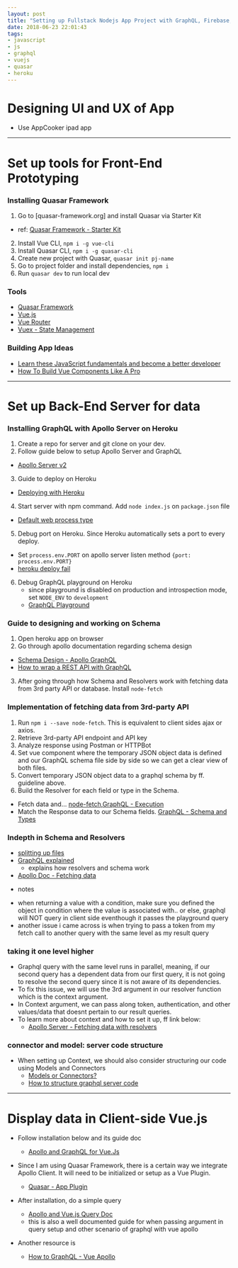 ```yaml
---
layout: post
title: "Setting up Fullstack Nodejs App Project with GraphQL, Firebase, and Quasar Framework"
date: 2018-06-23 22:01:43
tags:
- javascript
- js
- graphql
- vuejs
- quasar
- heroku
---
```


# Designing UI and UX of App

- Use AppCooker ipad app

-----

# Set up tools for Front-End Prototyping

### Installing Quasar Framework

1. Go to [quasar-framework.org] and install Quasar via Starter Kit
  - ref: [Quasar Framework - Starter Kit](https://quasar-framework.org/guide/index.html#Starter-Kit-Recommended)
2. Install Vue CLI, `npm i -g vue-cli`
3. Install Quasar CLI, `npm i -g quasar-cli`
4. Create new project with Quasar, `quasar init pj-name`
5. Go to project folder and install dependencies, `npm i`
6. Run `quasar dev` to run local dev

### Tools

- [Quasar Framework](https://quasar-framework.org)
- [Vue.js](https://vuejs.org/)
- [Vue Router](https://router.vuejs.org/)
- [Vuex - State Management](https://vuex.vuejs.org/)

### Building App Ideas

- [Learn these JavaScript fundamentals and become a better developer](https://medium.freecodecamp.org/learn-these-javascript-fundamentals-and-become-a-better-developer-2a031a0dc9cf)
- [How To Build Vue Components Like A Pro](https://blog.bitsrc.io/how-to-build-vue-components-like-a-pro-fd89fd4d524d)

-----

# Set up Back-End Server for data

### Installing GraphQL with Apollo Server on Heroku

1. Create a repo for server and git clone on your dev.
2. Follow guide below to setup Apollo Server and GraphQL
  - [Apollo Server v2](https://www.apollographql.com/docs/apollo-server/v2/getting-started.html)
3. Guide to deploy on Heroku
  - [Deploying with Heroku](https://www.apollographql.com/docs/apollo-server/v2/deployment/heroku.html)
4. Start server with npm command. Add `node index.js` on `package.json` file
  - [Default web process type](https://devcenter.heroku.com/articles/nodejs-support#default-web-process-type)
5. Debug port on Heroku. Since Heroku automatically sets a port to every deploy.
  - Set `process.env.PORT` on apollo server listen method `{port: process.env.PORT}`
  - [heroku deploy fail](https://stackoverflow.com/questions/14322989/first-heroku-deploy-failed-error-code-h10)
6. Debug GraphQL playground on Heroku
   - since playground is disabled on production and introspection mode, set `NODE_ENV` to `development`
   - [GraphQL Playground](https://www.apollographql.com/docs/apollo-server/v2/features/playground.html)

### Guide to designing and working on Schema

1. Open heroku app on browser
2. Go through apollo documentation regarding schema design
  - [Schema Design - Apollo GraphQL](https://www.apollographql.com/docs/guides/schema-design.html)
  - [How to wrap a REST API with GraphQL](https://www.prisma.io/blog/how-to-wrap-a-rest-api-with-graphql-8bf3fb17547d/)
3. After going through how Schema and Resolvers work with fetching data from 3rd party API or database. Install `node-fetch`

### Implementation of fetching data from 3rd-party API

1. Run `npm i --save node-fetch`. This is equivalent to client sides ajax or axios.
2. Retrieve 3rd-party API endpoint and API key
3. Analyze response using Postman or HTTPBot
4. Set vue component where the temporary JSON object data is defined and our GraphQL schema file side by side so we can get a clear view of both files.
5. Convert temporary JSON object data to a graphql schema by ff. guideline above.
6. Build the Resolver for each field or type in the Schema.
  - Fetch data and... [node-fetch](https://github.com/bitinn/node-fetch),[GraphQL - Execution](graphql.github.io/learn/execution)
  - Match the Response data to our Schema fields. [GraphQL - Schema and Types](graphql.github.io/learn/schema)

### Indepth in Schema and Resolvers

- [splitting up files](https://medium.com/the-node-js-collection/an-update-on-es6-modules-in-node-js-42c958b890c)
- [GraphQL explained](https://blog.apollographql.com/graphql-explained-5844742f195e)
  - explains how resolvers and schema work
- [Apollo Doc - Fetching data](https://www.apollographql.com/docs/apollo-server/v2/essentials/data.html#resolver-map)

* notes
- when returning a value with a condition, make sure you defined the object in condition where the value is associated with.. or else, graphql will NOT query in client side eventhough it passes the playground query
- another issue i came across is when trying to pass a token from my fetch call to another query with the same level as my result query

### taking it one level higher

- Graphql query with the same level runs in parallel, meaning, if our second query has a dependent data from our first query, it is not going to resolve the second query since it is not aware of its dependencies.
- To fix this issue, we will use the 3rd argument in our resolver function which is the context argument.
- In Context argument, we can pass along token, authentication, and other values/data that doesnt pertain to our result queries.
- To learn more about context and how to set it up, ff link below:
  - [Apollo Server - Fetching data with resolvers](https://www.apollographql.com/docs/apollo-server/essentials/data.html)

### connector and model: server code structure

- When setting up Context, we should also consider structuring our code using Models and Connectors
  - [Models or Connectors?](https://github.com/apollographql/apollo-server/issues/118)
  - [How to structure graphql server code](https://blog.apollographql.com/how-to-build-graphql-servers-87587591ded5)

-----

# Display data in Client-side Vue.js

- Follow installation below and its guide doc
  - [Apollo and GraphQL for Vue.Js](https://akryum.github.io/vue-apollo/)

- Since I am using Quasar Framework, there is a certain way we integrate Apollo Client. It will need to be initialized or setup as a Vue Plugin.
  - [Quasar - App Plugin](https://quasar-framework.org/guide/app-plugins.html)

- After installation, do a simple query
  - [Apollo and Vue.js Query Doc](https://akryum.github.io/vue-apollo/guide/apollo/queries.html)
  - this is also a well documented guide for when passing argument in query setup and other scenario of graphql with vue apollo
- Another resource is
  - [How to GraphQL - Vue Apollo](https://www.howtographql.com/vue-apollo/0-introduction/)